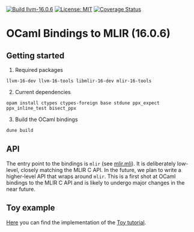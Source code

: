 [![Build llvm-16.0.6](https://github.com/s-khechnev/ocaml-mlir/actions/workflows/master.yml/badge.svg?branch=llvm-16.0.6)](https://github.com/s-khechnev/ocaml-mlir/actions/workflows/master.yml)
[![License: MIT](https://img.shields.io/badge/License-MIT-yellow.svg)](https://opensource.org/licenses/MIT)
[![Coverage Status](https://coveralls.io/repos/github/s-khechnev/ocaml-mlir/badge.svg?branch=llvm-16.0.6)](https://coveralls.io/github/s-khechnev/ocaml-mlir?branch=llvm-16.0.6)

# OCaml Bindings to MLIR (16.0.6)


## Getting started

1. Required packages
```
llvm-16-dev llvm-16-tools libmlir-16-dev mlir-16-tools
```

2. Current dependencies
```
opam install ctypes ctypes-foreign base stdune ppx_expect ppx_inline_test bisect_ppx
```

3. Build the OCaml bindings

```sh
dune build
```

## API
The entry point to the bindings is `mlir` (see [mlir.mli](src/mlir/mlir.mli)).
It is deliberately low-level, closely matching the MLIR C API.
In the future, we plan to write a higher-level API that wraps around `mlir`. 
This is a first shot at OCaml bindings to the MLIR C API and is likely to undergo major changes in the near future. 

## Toy example

[Here](examples/toy) you can find the implementation of the [Toy tutorial](https://mlir.llvm.org/docs/Tutorials/Toy/).
